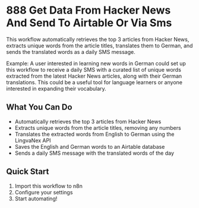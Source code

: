 # 888 Get Data From Hacker News And Send To Airtable Or Via Sms

This workflow automatically retrieves the top 3 articles from Hacker News, extracts unique words from the article titles, translates them to German, and sends the translated words as a daily SMS message.

Example: A user interested in learning new words in German could set up this workflow to receive a daily SMS with a curated list of unique words extracted from the latest Hacker News articles, along with their German translations. This could be a useful tool for language learners or anyone interested in expanding their vocabulary.

## What You Can Do
- Automatically retrieves the top 3 articles from Hacker News
- Extracts unique words from the article titles, removing any numbers
- Translates the extracted words from English to German using the LingvaNex API
- Saves the English and German words to an Airtable database
- Sends a daily SMS message with the translated words of the day

## Quick Start
1. Import this workflow to n8n
2. Configure your settings
3. Start automating!

